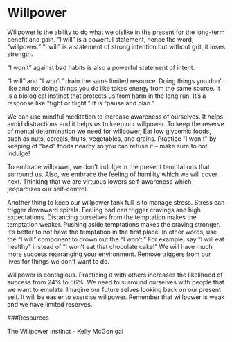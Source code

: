 # Willpower

Willpower is the ability to do what we dislike in the present for the long-term benefit and gain. 
“I will” is a powerful statement, hence the word, “willpower.” “I will” is a statement of strong intention but without grit, it loses strength. 

“I won’t” against bad habits is also a powerful statement of intent.  

“I will” and “I won’t” drain the same limited resource. Doing things you don’t like and not doing things you do like takes energy from the same source. 
It is a biological instinct that protects us from harm in the long run. It’s a response like “fight or flight.” It is “pause and plan.”

We can use mindful meditation to increase awareness of ourselves. It helps avoid distractions and it helps us to keep our willpower. 
To keep the reserve of mental determination we need for willpower,  Eat low glycemic foods, such as nuts, cereals, 
fruits, vegetables, and grains. Practice "I won't" by keeping of “bad” foods nearby so you can refuse it – make sure to not indulge!

To embrace willpower, we don’t indulge in the present temptations that surround us. Also, we embrace the feeling of humility which we will cover next. 
Thinking that we are virtuous lowers self-awareness which jeopardizes our self-control. 

Another thing to keep our willpower tank full is to manage stress. Stress can trigger downward spirals. Feeling bad can 
trigger cravings and high expectations. 
Distancing ourselves from the temptation makes the temptation weaker. Pushing aside temptations makes the craving stronger. 
It’s better to not have the temptation in the first place. 
In other words, use the “I will” component to drown out the “I won’t.” For example, say “I will eat healthy” 
instead of “I won’t eat that chocolate cake!” We will have much more success rearranging your environment. 
Remove triggers from our lives for things we don't want to do.

Willpower is contagious. Practicing it with others increases the likelihood of success from 24% to 66%. 
We need to surround ourselves with people that we want to emulate. Imagine our future selves looking back on our present self. 
It will be easier to exercise willpower.
Remember that willpower is weak and we have limited reserves. 

###Resources

The Willpower Instinct - Kelly McGonigal